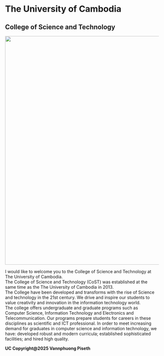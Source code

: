 <html>
<head>
 <body>

<h1> The University of Cambodia </h1>
<h2> College of Science and Technology </h2>

<img src="C:\Users\leome\Pictures\UC\photo_2025-03-05_11-08-57.jpg"
width="750px" />

<p> I would like to welcome you to the College of Science and Technology at The University of Cambodia.<br> The College of Science and Technology (CoST) was established at the same time as the The University of Cambodia in 2013.<br> The College have been developed and transforms with the rise of Science and technology in the 21st century. We drive and inspire our students to value creativity and innovation in the information technology world.<br> The college offers undergraduate and graduate programs such as Computer Science, Information Technology and Electronics and Telecommunication. Our programs prepare students for careers in these disciplines as scientific and ICT professional. In order to meet increasing demand for graduates in computer science and information technology, we have: developed robust and modern curricula; established sophisticated facilities; and hired high quality.</p>


<b> UC Copyright@2025 Vannphuong Piseth </b>
